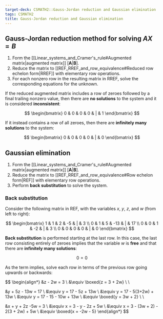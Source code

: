 ```yaml
---
target-deck: CSMATH2::Gauss-Jordan reduction and Gaussian elimination
tags: CSMATH2
title: Gauss-Jordan reduction and Gaussian elimination
---
```


## Gauss-Jordan reduction method for solving $AX=B$

1. Form the [[Linear_systems_and_Cramer's_rule#Augmented matrix|augmented matrix]] $[\mathbf{A}|\mathbf{B}]$.
2. Reduce the matrix to [[REF_RREF_and_row_equivalence#Reduced row echelon form|RREF]] with elementary row operations.
3. For each nonzero row in the resulting matrix in RREF, solve the corresponding equations for the unknown.

If the reduced augmented matrix includes a row of zeroes followed by a final trailing nonzero value, then there are **no solutions** to the system and it is considered **inconsistent**:

$$
\begin{bmatrix}
0 & 0 & 0 & 0 & | & 1
\end{bmatrix}
$$

If it instead contains a row of all zeroes, then there are **infinitely many solutions** to the system:

$$
\begin{bmatrix}
0 & 0 & 0 & 0 & | & 0
\end{bmatrix}
$$

<!--ID: 1717416476389-->

## Gaussian elimination

1. Form the [[Linear_systems_and_Cramer's_rule#Augmented matrix|augmented matrix]] $[\mathbf{A}|\mathbf{B}]$.
2. Reduce the matrix to [[REF_RREF_and_row_equivalence#Row echelon form|REF]] with elementary row operations.
3. Perform **back substitution** to solve the system.
<!--ID: 1717416476394-->

### Back substitution

Consider the following matrix in REF, with the variables $x$, $y$, $z$, and $w$ (from left to right):

$$
\begin{bmatrix}
1 & 1 & 2 & -5 & | & 3 \\
0 & 1 & 5 & -13 & | & 17 \\
0 & 0 & 1 & -2 & | & 3 \\
0 & 0 & 0 & 0 & | & 0
\end{bmatrix}
$$

**Back substitution** is performed starting at the last row. In this case, the last row consisting entirely of zeroes implies that the variable $w$ is **free** and that there are **infinitely many solutions**:

$$
0 = 0
$$

As the term implies, solve each row in terms of the previous row going upwards or backwards:

$$
\begin{align*}
&z - 2w = 3 \\
&\equiv \boxed{z = 3 + 2w} \\ \\

&y + 5z - 13w = 17 \\
&\equiv y = 17 - 5z + 13w \\
&\equiv y = 17 - 5(3+2w) + 13w \\
&\equiv y = 17 - 15 - 10w + 13w \\
&\equiv \boxed{y = 3w + 2} \\ \\

&x + y + 2z -5w = 3 \\
&\equiv x = 3 - y - 2z + 5w \\
&\equiv x = 3 - (3w + 2) - 2(3 + 2w) + 5w \\
&\equiv \boxed{x = -2w - 5}
\end{align*}
$$

<!--ID: 1717416476397-->
